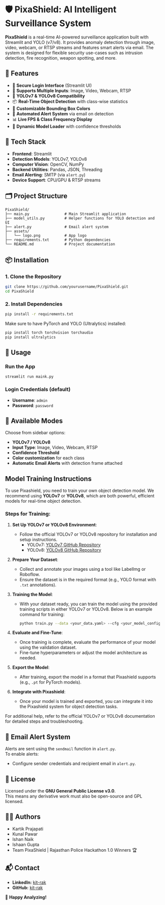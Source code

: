 # 🛡️ PixaShield: AI Intelligent Surveillance System

**PixaShield** is a real-time AI-powered surveillance application built with Streamlit and YOLO (v7/v8). It provides anomaly detection through image, video, webcam, or RTSP streams and features smart alerts via email. The system is designed for flexible security use-cases such as intrusion detection, fire recognition, weapon spotting, and more.

## 🚀 Features

- 🔐 **Secure Login Interface** (Streamlit UI)
- 🎥 **Supports Multiple Inputs**: Image, Video, Webcam, RTSP
- 🤖 **YOLOv7 & YOLOv8 Compatibility**
- 📦 **Real-Time Object Detection** with class-wise statistics
- 🎨 **Customizable Bounding Box Colors**
- 📧 **Automated Alert System** via email on detection
- 📊 **Live FPS & Class Frequency Display**
- 🧠 **Dynamic Model Loader** with confidence thresholds

## 🧰 Tech Stack

- **Frontend**: Streamlit
- **Detection Models**: YOLOv7, YOLOv8
- **Computer Vision**: OpenCV, NumPy
- **Backend Utilities**: Pandas, JSON, Threading
- **Email Alerting**: SMTP (via `alert.py`)
- **Device Support**: CPU/GPU & RTSP streams

## 🗂️ Project Structure

```
PixaShield/
├── main.py                # Main Streamlit application
├── model_utils.py         # Helper functions for YOLO detection and UI
├── alert.py               # Email alert system
├── assets/
│   └── logo.png           # App logo
├── requirements.txt       # Python dependencies
└── README.md              # Project documentation
```

## 📦 Installation

### 1. Clone the Repository

```bash
git clone https://github.com/yourusername/PixaShield.git
cd PixaShield
```

### 2. Install Dependencies

```bash
pip install -r requirements.txt
```

Make sure to have PyTorch and YOLO (Ultralytics) installed:
```bash
pip install torch torchvision torchaudio
pip install ultralytics
```

## 🧪 Usage

### Run the App

```bash
streamlit run maink.py
```

### Login Credentials (default)

- **Username**: `admin`
- **Password**: `password`

## 🔄 Available Modes

Choose from sidebar options:

- **YOLOv7 / YOLOv8**
- **Input Type**: Image, Video, Webcam, RTSP
- **Confidence Threshold**
- **Color customization** for each class
- **Automatic Email Alerts** with detection frame attached

## Model Training Instructions

To use Pixashield, you need to train your own object detection model. We recommend using **YOLOv7** or **YOLOv8**, which are both powerful, efficient models for real-time object detection.

### Steps for Training:

1. **Set Up YOLOv7 or YOLOv8 Environment**:
   - Follow the official YOLOv7 or YOLOv8 repository for installation and setup instructions.
     - YOLOv7: [YOLOv7 GitHub Repository](https://github.com/WongKinYiu/yolov7)
     - YOLOv8: [YOLOv8 GitHub Repository](https://github.com/ultralytics/yolov8)
   
2. **Prepare Your Dataset**:
   - Collect and annotate your images using a tool like LabelImg or Roboflow.
   - Ensure the dataset is in the required format (e.g., YOLO format with `.txt` annotations).

3. **Training the Model**:
   - With your dataset ready, you can train the model using the provided training scripts in either YOLOv7 or YOLOv8. Below is an example command for training:
     ```bash
     python train.py --data <your_data.yaml> --cfg <your_model_config>.yaml --weights <your_pretrained_weights> --batch-size 16
     ```

4. **Evaluate and Fine-Tune**:
   - Once training is complete, evaluate the performance of your model using the validation dataset.
   - Fine-tune hyperparameters or adjust the model architecture as needed.

5. **Export the Model**:
   - After training, export the model in a format that Pixashield supports (e.g., `.pt` for PyTorch models).

6. **Integrate with Pixashield**:
   - Once your model is trained and exported, you can integrate it into the Pixashield system for object detection tasks.

For additional help, refer to the official YOLOv7 or YOLOv8 documentation for detailed steps and troubleshooting.

## 📧 Email Alert System

Alerts are sent using the `sendmail` function in `alert.py`.  
To enable alerts:
- Configure sender credentials and recipient email in `alert.py`.

## 📄 License

Licensed under the **GNU General Public License v3.0**.  
This means any derivative work must also be open-source and GPL licensed.

## 👨‍💻 Authors

- Kartik Prajapati
- Kunal Pawar
- Ishan Naik
- Ishaan Gupta  
- Team PixaShield | Rajasthan Police Hackathon 1.0 Winners 🏆

## 📬 Contact
- **LinkedIn:** [kit-rak](https://www.linkedin.com/in/kit-rak)
- **GitHub:** [kit-rak](https://github.com/kit-rak)

🚀 **Happy Analyzing!**
